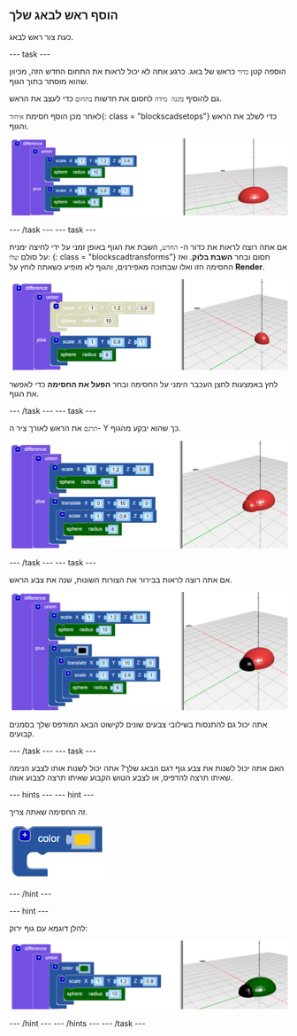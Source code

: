 ## הוסף ראש לבאג שלך

כעת צור ראש לבאג.

--- task ---

הוספה קטן `כדור` כראש של באג. כרגע אתה לא יכול לראות את התחום החדש הזה, מכיוון שהוא מוסתר בתוך הגוף.

גם להוסיף `בקנה מידה` לחסום את חדשות `בתחום` כדי לעצב את הראש.

לאחר מכן הוסף חסימת `איחוד`{: class = "blockscadsetops"} כדי לשלב את הראש והגוף.

![צילום מסך](images/bug-head-hidden.png)

--- /task --- --- task ---

אם אתה רוצה לראות את כדור ה- `החדש`, השבת את הגוף באופן זמני על ידי לחיצה ימנית על סולם `שלו`: {: class = "blockscadtransforms"} חסום ובחר **השבת בלוק**. ואז החסימה הזו ואלו שבתוכה מאפירנים, והגוף לא מופיע כשאתה לוחץ על **Render**.

![צילום מסך](images/bug-disable.png)

לחץ באמצעות לחצן העכבר הימני על החסימה ובחר **הפעל את החסימה** כדי לאפשר את הגוף.

--- /task --- --- task ---

`תרגם` את הראש לאורך ציר ה- Y כך שהוא יבקע מהגוף.

  ![צילום מסך](images/bug-head.png)

--- /task --- --- task ---

אם אתה רוצה לראות בבירור את הצורות השונות, שנה את צבע הראש.

![צילום מסך](images/bug-head-black.png)

אתה יכול גם להתנסות בשילובי צבעים שונים לקישוט הבאג המודפס שלך בסמנים קבועים.

--- /task --- --- task ---

האם אתה יכול לשנות את צבע גוף דגם הבאג שלך? אתה יכול לשנות אותו לצבע הנימה שאיתו תרצה להדפיס, או לצבע הטוש הקבוע שאיתו תרצה לצבוע אותו.

--- hints --- --- hint ---

זה החסימה שאתה צריך.

![צילום מסך](images/bug-colour-block.png)

--- /hint ---

--- hint ---

להלן דוגמא עם גוף ירוק:

![צילום מסך](images/bug-body-colour.png)

--- /hint --- --- /hints --- --- /task ---




  

